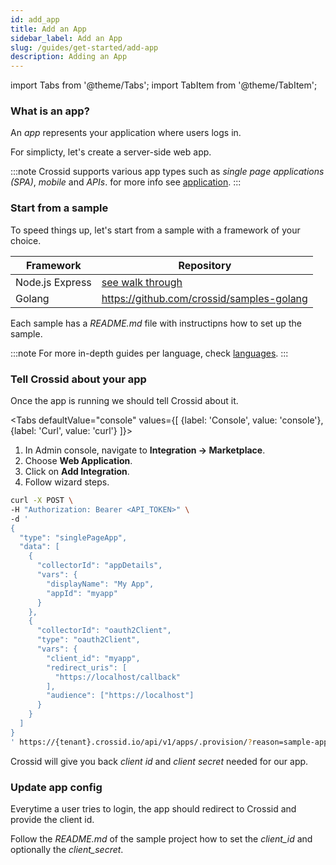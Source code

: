 ```yaml
---
id: add_app
title: Add an App
sidebar_label: Add an App
slug: /guides/get-started/add-app
description: Adding an App
---
```


import Tabs from '@theme/Tabs';
import TabItem from '@theme/TabItem';

### What is an app?

An _app_ represents your application where users logs in.

For simplicty, let's create a server-side web app.

:::note
Crossid supports various app types such as _single page applications (SPA)_, _mobile_ and _APIs_. for more info see [application](/docs/concepts/application).
:::

### Start from a sample

To speed things up, let's start from a sample with a framework of your choice.

| Framework       | Repository                                             |
| --------------- | ------------------------------------------------------ |
| Node.js Express | [see walk through](/docs/langs/backend/nodejs-express) |
| Golang          | https://github.com/crossid/samples-golang              |

Each sample has a _README.md_ file with instructipns how to set up the sample.

:::note
For more in-depth guides per language, check [languages](/docs/languages).
:::

### Tell Crossid about your app

Once the app is running we should tell Crossid about it.

<Tabs
defaultValue="console"
values={[
{label: 'Console', value: 'console'},
{label: 'Curl', value: 'curl'}
]}>
<TabItem value="console">

1. In Admin console, navigate to <b>Integration &rarr; Marketplace</b>.
1. Choose <b>Web Application</b>.
1. Click on <b>Add Integration</b>.
1. Follow wizard steps.

</TabItem>
<TabItem value="curl">

```bash {10-11,18-22}
curl -X POST \
-H "Authorization: Bearer <API_TOKEN>" \
-d '
{
  "type": "singlePageApp",
  "data": [
    {
      "collectorId": "appDetails",
      "vars": {
        "displayName": "My App",
        "appId": "myapp"
      }
    },
    {
      "collectorId": "oauth2Client",
      "type": "oauth2Client",
      "vars": {
        "client_id": "myapp",
        "redirect_uris": [
          "https://localhost/callback"
        ],
        "audience": ["https://localhost"]
      }
    }
  ]
}
' https://{tenant}.crossid.io/api/v1/apps/.provision/?reason=sample-app
```

</TabItem>
</Tabs>

Crossid will give you back _client id_ and _client secret_ needed for our app.

### Update app config

Everytime a user tries to login, the app should redirect to Crossid and provide the client id.

Follow the _README.md_ of the sample project how to set the _client_id_ and optionally the _client_secret_.
